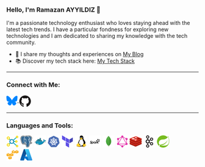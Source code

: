 ### Hello, I'm Ramazan AYYILDIZ 👋

I'm a passionate technology enthusiast who loves staying ahead with the latest tech trends. I have a particular fondness for exploring new technologies and I am dedicated to sharing my knowledge with the tech community. 

- 📝 I share my thoughts and experiences on [My Blog](https://rayyildiz.com)
- 📚 Discover my tech stack here: [My Tech Stack](https://stackshare.io/rayyildiz/stack)

---

### Connect with Me:

<div style="text-align: left" align="left"> 
  
<a href="https://bsky.app/profile/rayyildiz.dev" target="_blank"><img align="center" src="icons/bluesky-1.svg" alt="rayyildiz" height="32" /> </a> 
<a href="https://github.com/rayyildiz" target="_blank"><img align="center" src="icons/github.svg" alt="rayyildiz" height="32" /></a> 

</div>

---

### Languages and Tools:


<div style="text-align: left" align="left"> 
<!-- Uncomment languages if you want to show them 
<a href="https://golang.org" target="_blank"><img src="icons/go.svg" alt="Go" height="32"/></a> 
<a href="https://www.rust-lang.org/" target="_blank"><img src="icons/rust.svg" alt="Rust" height="32"/></a> 
<a href="https://www.python.org/" target="_blank"><img src="icons/python.svg" alt="Python" height="32"/></a> 
<a href="https://www.java.com" target="_blank"><img src="icons/java.svg" alt="Java" height="32"/></a> 
-->
<a href="https://en.wikipedia.org/wiki/Big_data" target="_blank"><img src="icons/bigdata.svg" alt="Big Data" height="32"/></a>
<a href="https://www.postgresql.org" target="_blank"><img src="icons/postgresql.svg" alt="PostgreSQL" height="32"/></a> 
<a href="https://www.docker.com/" target="_blank"><img src="icons/docker.svg" alt="Docker" height="32"/></a> 
<a href="https://kubernetes.io" target="_blank"><img src="icons/kubernetes.svg" alt="Kubernetes" height="32"/></a>
<a href="https://terraform.io" target="_blank"><img src="icons/terraform.svg" alt="Terraform" height="32"/></a>
<a href="https://www.linux.org/" target="_blank"><img src="icons/linux.svg" alt="Linux" height="32"/></a> 
<a href="https://spark.apache.org/" target="_blank"><img src="icons/spark.svg" alt="Apache Spark" height="32"/></a> 
<a href="https://www.mongodb.org" target="_blank"><img src="icons/mongodb.svg" alt="MongoDB" height="32"/></a>
<a href="https://graphql.org" target="_blank"><img src="icons/graphql.svg" alt="GraphQL" height="32"/></a>
<a href="https://redis.io" target="_blank"><img src="icons/redis.svg" alt="Redis" height="32"/></a>
<a href="https://kafka.apache.org/" target="_blank"><img src="icons/apachekafka.svg" alt="Kafka" height="32"/></a>
<a href="https://spring.io/" target="_blank"><img src="icons/spring.svg" alt="Spring" height="32"/></a>
</div>

<div style="text-align: left" align="left"> 
<a href="https://aws.amazon.com/" target="_blank"><img src="icons/aws.svg" alt="AWS" height="32"/></a> 
<a href="https://azure.com/" target="_blank"><img src="icons/azure.svg" alt="Azure" height="32"/></a> 
</div>
